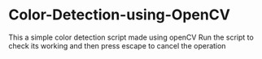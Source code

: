 # Color-Detection-using-OpenCV
This a simple color detection script made using openCV
Run the script to check its working and then press escape to cancel the operation

